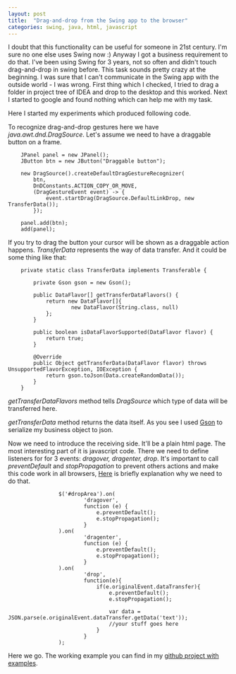 ```yaml
---
layout: post
title:  "Drag-and-drop from the Swing app to the browser"
categories: swing, java, html, javascript
---
```

I doubt that this functionality can be useful for someone in 21st century. I'm sure no one else uses Swing now :) Anyway I got a business requirement to do that. 
I've been using Swing for 3 years, not so often and didn't touch drag-and-drop in swing before. This task sounds pretty crazy at the beginning. I was sure that 
I can't communicate in the Swing app with the outside world - I was wrong. First thing which I checked, I tried to drag a folder in project tree of IDEA and 
 drop to the desktop and this worked. Next I started to google and found nothing which can help me with my task.
 
Here I started my experiments which produced following code.

To recognize drag-and-drop gestures here we have *java.awt.dnd.DragSource*. Let's assume we need to have a draggable button on a frame.

```
    JPanel panel = new JPanel();
    JButton btn = new JButton("Draggable button");
    
    new DragSource().createDefaultDragGestureRecognizer(
        btn,
        DnDConstants.ACTION_COPY_OR_MOVE,
        (DragGestureEvent event) -> {
            event.startDrag(DragSource.DefaultLinkDrop, new TransferData());
        });
    
    panel.add(btn);
    add(panel);
```

If you try to drag the button your cursor will be shown as a draggable action happens. *TransferData* represents the way of data transfer. And it could be
some thing like that:

```
    private static class TransferData implements Transferable {

        private Gson gson = new Gson();

        public DataFlavor[] getTransferDataFlavors() {
            return new DataFlavor[]{
                    new DataFlavor(String.class, null)
            };
        }

        public boolean isDataFlavorSupported(DataFlavor flavor) {
            return true;
        }

        @Override
        public Object getTransferData(DataFlavor flavor) throws UnsupportedFlavorException, IOException {
            return gson.toJson(Data.createRandomData());
        }
    }
```

*getTransferDataFlavors* method tells *DragSource* which type of data will be transferred here.

*getTransferData* method returns the data itself. As you see I used [Gson](https://code.google.com/p/google-gson/) to serialize my business object to json.

Now we need to introduce the receiving side. It'll be a plain html page. The most interesting part of it is javascript code. 
There we need to define listeners for for 3 events: *dragover, dragenter, drop*. It's important to call *preventDefault* and *stopPropagation* to prevent 
others actions and make this code work in all browsers, [Here](http://stackoverflow.com/questions/20354439/html5-drag-drop-e-stoppropagation) is briefly explanation why we need to do that.

```
                $('#dropArea').on(
                        'dragover',
                        function (e) {
                            e.preventDefault();
                            e.stopPropagation();
                        }
                ).on(
                        'dragenter',
                        function (e) {
                            e.preventDefault();
                            e.stopPropagation();
                        }
                ).on(
                        'drop',
                        function(e){
                            if(e.originalEvent.dataTransfer){
                                e.preventDefault();
                                e.stopPropagation();
                                
                                var data = JSON.parse(e.originalEvent.dataTransfer.getData('text'));
                                //your stuff goes here
                            }
                        }
                );
```

Here we go. The working example you can find in my [github project with examples](https://github.com/dimafeng/dimafeng-examples/tree/master/drag-and-drop). 